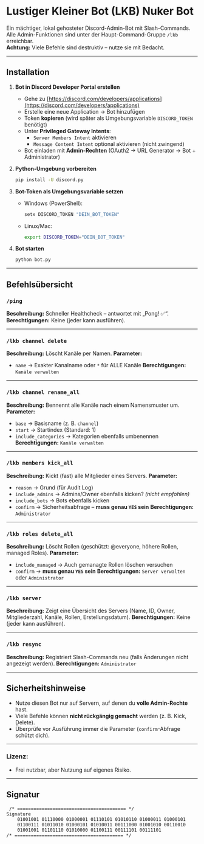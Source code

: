 
# Lustiger Kleiner Bot (LKB) Nuker Bot

Ein mächtiger, lokal gehosteter Discord-Admin-Bot mit Slash-Commands.  
Alle Admin-Funktionen sind unter der Haupt-Command-Gruppe `/lkb` erreichbar.  
**Achtung:** Viele Befehle sind destruktiv – nutze sie mit Bedacht.

---

## Installation

1. **Bot in Discord Developer Portal erstellen**
   - Gehe zu [https://discord.com/developers/applications](https://discord.com/developers/applications)
   - Erstelle eine neue Application → Bot hinzufügen
   - Token **kopieren** (wird später als Umgebungsvariable `DISCORD_TOKEN` benötigt)
   - Unter **Privileged Gateway Intents**:
     - `Server Members Intent` aktivieren
     - `Message Content Intent` optional aktivieren (nicht zwingend)
   - Bot einladen mit **Admin-Rechten** (OAuth2 → URL Generator → Bot + Administrator)

2. **Python-Umgebung vorbereiten**
   ```bash
   pip install -U discord.py


3. **Bot-Token als Umgebungsvariable setzen**

   * Windows (PowerShell):

     ```powershell
     setx DISCORD_TOKEN "DEIN_BOT_TOKEN"
     ```
   * Linux/Mac:

     ```bash
     export DISCORD_TOKEN="DEIN_BOT_TOKEN"
     ```

4. **Bot starten**

   ```bash
   python bot.py
   ```
---

## Befehlsübersicht

### `/ping`

**Beschreibung:** Schneller Healthcheck – antwortet mit „Pong! ✅“.
**Berechtigungen:** Keine (jeder kann ausführen).

---

### `/lkb channel delete`

**Beschreibung:** Löscht Kanäle per Namen.
**Parameter:**

* `name` → Exakter Kanalname oder `*` für ALLE Kanäle
  **Berechtigungen:** `Kanäle verwalten`

---

### `/lkb channel rename_all`

**Beschreibung:** Bennennt alle Kanäle nach einem Namensmuster um.
**Parameter:**

* `base` → Basisname (z. B. `channel`)
* `start` → Startindex (Standard: 1)
* `include_categories` → Kategorien ebenfalls umbenennen
  **Berechtigungen:** `Kanäle verwalten`

---

### `/lkb members kick_all`

**Beschreibung:** Kickt (fast) alle Mitglieder eines Servers.
**Parameter:**

* `reason` → Grund (für Audit Log)
* `include_admins` → Admins/Owner ebenfalls kicken? *(nicht empfohlen)*
* `include_bots` → Bots ebenfalls kicken
* `confirm` → Sicherheitsabfrage – **muss genau `YES` sein**
  **Berechtigungen:** `Administrator`

---

### `/lkb roles delete_all`

**Beschreibung:** Löscht Rollen (geschützt: @everyone, höhere Rollen, managed Roles).
**Parameter:**

* `include_managed` → Auch gemanagte Rollen löschen versuchen
* `confirm` → **muss genau `YES` sein**
  **Berechtigungen:** `Server verwalten` oder `Administrator`

---

### `/lkb server`

**Beschreibung:** Zeigt eine Übersicht des Servers (Name, ID, Owner, Mitgliederzahl, Kanäle, Rollen, Erstellungsdatum).
**Berechtigungen:** Keine (jeder kann ausführen).

---

### `/lkb resync`

**Beschreibung:** Registriert Slash-Commands neu (falls Änderungen nicht angezeigt werden).
**Berechtigungen:** `Administrator`

---

## Sicherheitshinweise

* Nutze diesen Bot nur auf Servern, auf denen du **volle Admin-Rechte** hast.
* Viele Befehle können **nicht rückgängig gemacht** werden (z. B. Kick, Delete).
* Überprüfe vor Ausführung immer die Parameter (`confirm`-Abfrage schützt dich).

---

### Lizenz:
* Frei nutzbar, aber Nutzung auf eigenes Risiko.

---

## Signatur
```
 /* ======================================== */
Signature
    01001001 01110000 01000001 01110101 01010110 01000011 01000101
    01100111 01011010 01000101 01010011 00111000 01001010 00110010
    01001001 01101110 01010000 01100111 00111101 00111101
/* ======================================== */

```
